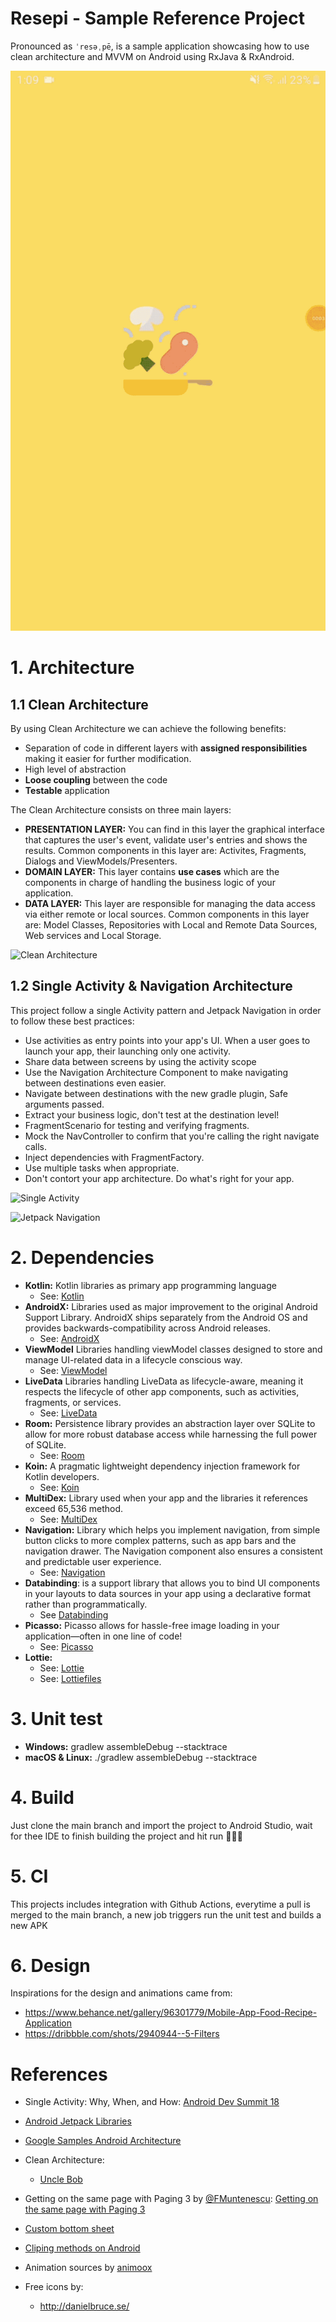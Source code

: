 # Resepi - Sample Reference Project
Pronounced as `ˈresəˌpē`, is a sample application showcasing how to use clean architecture and MVVM on Android using RxJava & RxAndroid.

![Resepi Demo](https://raw.githubusercontent.com/dartharrmi/resipi/main/media/20200807_131233_edited.2020-08-07%2020_41_41.gif)

# 1. Architecture

## 1.1 Clean Architecture
By using Clean Architecture we can achieve the following benefits:

* Separation of code in different layers with **assigned responsibilities** making it easier for further modification.
* High level of abstraction
* **Loose coupling** between the code
* **Testable** application

The Clean Architecture consists on three main layers:

* **PRESENTATION LAYER:** You can find in this layer the graphical interface that captures the user's event, validate user's entries and shows the results.
Common components in this layer are: Activites, Fragments, Dialogs and ViewModels/Presenters.
* **DOMAIN LAYER:** This layer contains **use cases** which are the components in charge of handling the business logic of your application.
* **DATA LAYER:** This layer are responsible for managing the data access via either remote or local sources.
Common components in this layer are: Model Classes, Repositories with Local and Remote Data Sources, Web services and Local Storage.

![Clean Architecture](https://cdn-images-1.medium.com/max/800/1*a-AUcEVdyRJhIepo9JyJBw.png)


## 1.2 Single Activity & Navigation Architecture
This project follow a single Activity pattern and Jetpack Navigation in order to follow these best practices:

* Use activities as entry points into your app's UI. When a user goes to launch your app, their launching only one activity.
* Share data between screens by using the activity scope
* Use the Navigation Architecture Component to make navigating between destinations even easier.
* Navigate between destinations with the new gradle plugin, Safe arguments passed.
* Extract your business logic, don't test at the destination level!
* FragmentScenario for testing and verifying fragments.
* Mock the NavController to confirm that you're calling the right navigate calls.
* Inject dependencies with FragmentFactory.
* Use multiple tasks when appropriate.
* Don't contort your app architecture. Do what's right for your app.

![Single Activity](https://i.imgur.com/xFwEsIe.png)

![Jetpack Navigation](https://developer.android.com/images/topic/libraries/architecture/navigation-design-graph-top-level.png)


# 2. Dependencies

* **Kotlin:** Kotlin libraries as primary app programming language
    * See: [Kotlin](https://kotlinlang.org/)
* **AndroidX:** Libraries used as major improvement to the original Android Support Library. AndroidX ships separately from the Android OS and provides backwards-compatibility across Android releases.
    * See: [AndroidX](https://developer.android.com/jetpack/androidx)
* **ViewModel** Libraries handling viewModel classes designed to store and manage UI-related data in a lifecycle conscious way.
    * See: [ViewModel](https://developer.android.com/topic/libraries/architecture/viewmodel)
* **LiveData** Libraries handling LiveData as lifecycle-aware, meaning it respects the lifecycle of other app components, such as activities, fragments, or services.
    * See: [LiveData](https://developer.android.com/topic/libraries/architecture/livedata)
* **Room:** Persistence library provides an abstraction layer over SQLite to allow for more robust database access while harnessing the full power of SQLite.
    * See: [Room](https://developer.android.com/topic/libraries/architecture/room)
* **Koin:** A pragmatic lightweight dependency injection framework for Kotlin developers.
    * See: [Koin](https://insert-koin.io/)
* **MultiDex:** Library used when your app and the libraries it references exceed 65,536 method.
    * See: [MultiDex](https://developer.android.com/studio/build/multidex)
* **Navigation:** Library which helps you implement navigation, from simple button clicks to more complex patterns, such as app bars and the navigation drawer. The Navigation component also ensures a consistent and predictable user experience.
    * See: [Navigation](https://developer.android.com/guide/navigation)
* **Databinding**:  is a support library that allows you to bind UI components in your layouts to data sources in your app using a declarative format rather than programmatically.
    * See [Databinding](https://developer.android.com/topic/libraries/data-binding)
* **Picasso:** Picasso allows for hassle-free image loading in your application—often in one line of code!
    * See: [Picasso](https://square.github.io/picasso/)
* **Lottie:**
    * See: [Lottie](https://github.com/airbnb/lottie-android)
    * See: [Lottiefiles](https://lottiefiles.com/)

# 3. Unit test
* **Windows:** gradlew assembleDebug --stacktrace
* **macOS & Linux:** ./gradlew assembleDebug --stacktrace

# 4. Build
Just clone the main branch and import the project to Android Studio, wait for thee IDE to finish building the project and hit run 🧑🏻‍💻

# 5. CI
This projects includes integration with Github Actions, everytime a pull is merged to the main branch, a new job triggers run the unit test and builds a new APK

# 6. Design
Inspirations for the design and animations came from:
   * https://www.behance.net/gallery/96301779/Mobile-App-Food-Recipe-Application
   * https://dribbble.com/shots/2940944--5-Filters

# References

* Single Activity: Why, When, and How:
[Android Dev Summit 18](https://www.youtube.com/watch?v=2k8x8V77CrU)

* [Android Jetpack Libraries](https://developer.android.com/jetpack)

* [Google Samples Android Architecture](https://github.com/googlesamples/android-architecturex)

* Clean Architecture:
    * [Uncle Bob](https://blog.cleancoder.com/uncle-bob/2012/08/13/the-clean-architecture.html)

* Getting on the same page with Paging 3 by [@FMuntenescu](https://www.twitter.com/⁦FMuntenescu): [Getting on the same page with Paging 3](https://android-developers.googleblog.com/2020/07/getting-on-same-page-with-paging-3.html)

* [Custom bottom sheet](https://github.com/miguelhincapie/CustomBottomSheetBehavior)

* [Cliping methods on Android](https://github.com/DmitriyG1/android-clipping-demo)

* Animation sources by [animoox](https://lottiefiles.com/animoox)

* Free icons by:
   * http://danielbruce.se/
